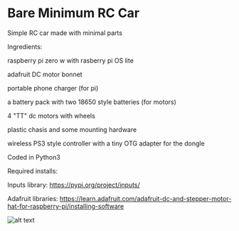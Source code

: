 # Bare Minimum RC Car
Simple RC car made with minimal parts

Ingredients:

raspberry pi zero w with rasberry pi OS lite 

adafruit DC motor bonnet

portable phone charger (for pi)

a battery pack with two 18650 style batteries (for motors)

4 "TT" dc motors with wheels

plastic chasis and some mounting hardware

wireless PS3 style controller with a tiny OTG adapter for the dongle

Coded in Python3

Required installs:

Inputs library: https://pypi.org/project/inputs/

Adafruit libraries: https://learn.adafruit.com/adafruit-dc-and-stepper-motor-hat-for-raspberry-pi/installing-software

![alt text](https://i.imgur.com/kEbuN5A.jpg)
